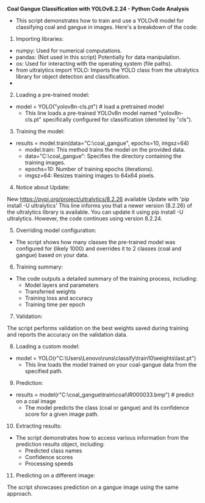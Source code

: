 **Coal Gangue Classification with YOLOv8.2.24 - Python Code Analysis** 

* This script demonstrates how to train and use a YOLOv8 model for classifying coal and gangue in images. Here's a breakdown of the code:

1. Importing libraries:
   
* numpy: Used for numerical computations.
* pandas: (Not used in this script) Potentially for data manipulation.
* os: Used for interacting with the operating system (file paths).
* from ultralytics import YOLO: Imports the YOLO class from the ultralytics library for object detection and classification.
* 
2. Loading a pre-trained model:

* model = YOLO("yolov8n-cls.pt")  # load a pretrained model
  * This line loads a pre-trained YOLOv8n model named "yolov8n-cls.pt" specifically configured for classification (denoted by "cls").

3. Training the model:

* results = model.train(data="C:\coal_gangue", epochs=10, imgsz=64)
  * model.train: This method trains the model on the provided data.
  * data="C:\coal_gangue": Specifies the directory containing the training images.
  * epochs=10: Number of training epochs (iterations).
  * imgsz=64: Resizes training images to 64x64 pixels.
    
4. Notice about Update:

New https://pypi.org/project/ultralytics/8.2.26 available  Update with 'pip install -U ultralytics'
This line informs you that a newer version (8.2.26) of the ultralytics library is available. You can update it using pip install -U ultralytics. However, the code continues using version 8.2.24.

5. Overriding model configuration:

* The script shows how many classes the pre-trained model was configured for (likely 1000) and overrides it to 2 classes (coal and gangue) based on your data.

6. Training summary:

* The code outputs a detailed summary of the training process, including:
  * Model layers and parameters
  * Transferred weights
  * Training loss and accuracy
  * Training time per epoch

7. Validation:

The script performs validation on the best weights saved during training and reports the accuracy on the validation data.

8. Loading a custom model:

* model = YOLO(r"C:\Users\Lenovo\runs\classify\train10\weights\last.pt")
  * This line loads the model trained on your coal-gangue data from the specified path.

9. Prediction:

* results = model(r"C:\coal_gangue\train\coal\IR000033.bmp")  # predict on a coal image
  * The model predicts the class (coal or gangue) and its confidence score for a given image path.

10. Extracting results:

* The script demonstrates how to access various information from the prediction results object, including:
  * Predicted class names
  * Confidence scores
  * Processing speeds
    
11. Predicting on a different image:

The script showcases prediction on a gangue image using the same approach.
